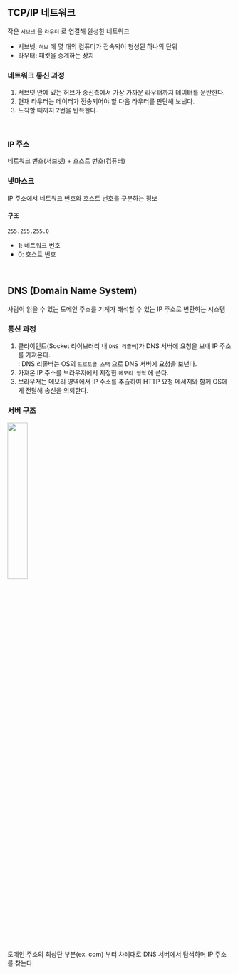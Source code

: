 ## TCP/IP 네트워크

작은 `서브넷` 을 `라우터` 로 연결해 완성한 네트워크

- 서브넷: `허브` 에 몇 대의 컴퓨터가 접속되어 형성된 하나의 단위
- 라우터: 패킷을 중계하는 장치

### 네트워크 통신 과정

1. 서브넷 안에 있는 허브가 송신측에서 가장 가까운 라우터까지 데이터를 운반한다.
2. 현재 라우터는 데이터가 전송되어야 할 다음 라우터를 판단해 보낸다.
3. 도착할 때까지 2번을 반복한다.

<br>

### IP 주소

네트워크 번호(서브넷) + 호스트 번호(컴퓨터)

### 넷마스크

IP 주소에서 네트워크 번호와 호스트 번호를 구분하는 정보

#### 구조

```
255.255.255.0
```

- 1: 네트워크 번호
- 0: 호스트 번호

<br>

## DNS (Domain Name System)

사람이 읽을 수 있는 도메인 주소를 기계가 해석할 수 있는 IP 주소로 변환하는 시스템

### 통신 과정

1. 클라이언트(Socket 라이브러리 내 `DNS 리졸버`)가 DNS 서버에 요청을 보내 IP 주소를 가져온다. <br>
  : DNS 리졸버는 OS의 `프로토콜 스택` 으로 DNS 서버에 요청을 보낸다.
2. 가져온 IP 주소를 브라우저에서 지정한 `메모리 영역` 에 쓴다.
3. 브라우저는 메모리 영역에서 IP 주소를 추출하여 HTTP 요청 메세지와 함께 OS에게 전달해 송신을 의뢰한다.

### 서버 구조

<img src="https://github.com/dahyen0o/development-books/assets/64001680/80c44274-0fb8-4e77-95f6-3a57484f6488" width="30%">
<br>

도메인 주소의 최상단 부분(ex. com) 부터 차례대로 DNS 서버에서 탐색하며 IP 주소를 찾는다.

